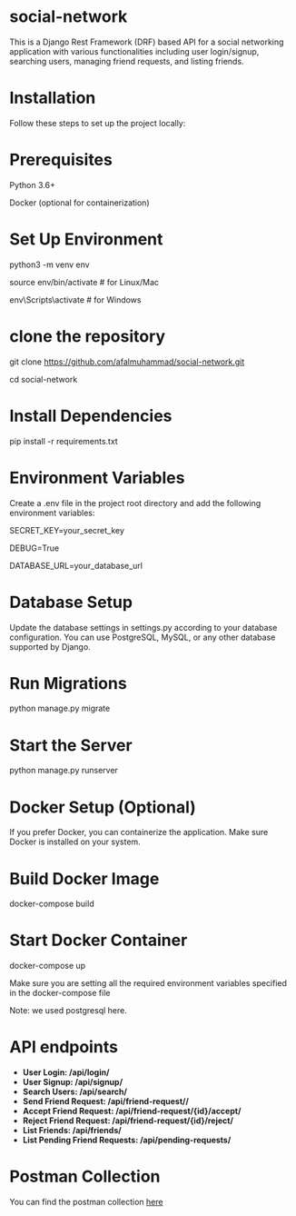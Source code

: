 # social-network
This is a Django Rest Framework (DRF) based API for a social networking application with various functionalities including user login/signup, searching users, managing friend requests, and listing friends.

# Installation
Follow these steps to set up the project locally:

# Prerequisites
Python 3.6+

Docker (optional for containerization)

# Set Up Environment
python3 -m venv env

source env/bin/activate  # for Linux/Mac

env\Scripts\activate  # for Windows

# clone the repository

git clone https://github.com/afalmuhammad/social-network.git

cd social-network



# Install Dependencies

pip install -r requirements.txt

# Environment Variables

Create a .env file in the project root directory and add the following environment variables:

SECRET_KEY=your_secret_key

DEBUG=True

DATABASE_URL=your_database_url

# Database Setup
Update the database settings in settings.py according to your database configuration. You can use PostgreSQL, MySQL, or any other database supported by Django.

# Run Migrations

python manage.py migrate

# Start the Server

python manage.py runserver

# Docker Setup (Optional)
If you prefer Docker, you can containerize the application. Make sure Docker is installed on your system.

# Build Docker Image
docker-compose build


# Start Docker Container
docker-compose up

Make sure you are setting all the required environment variables specified in the docker-compose file

Note: we used postgresql here.

# API endpoints
- **User Login: /api/login/**
- **User Signup: /api/signup/**
- **Search Users: /api/search/**
- **Send Friend Request: /api/friend-request//**
- **Accept Friend Request: /api/friend-request/{id}/accept/**
- **Reject Friend Request: /api/friend-request/{id}/reject/**
- **List Friends: /api/friends/**
- **List Pending Friend Requests: /api/pending-requests/**

# Postman Collection

You can find the postman collection [here](https://api.postman.com/collections/28304391-ea7f4760-36c5-4749-88c8-f7726afff6ff?access_key=PMAT-01HZZ0C2BZXZDMCM74N4BTZFQJ)
